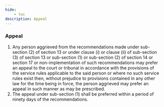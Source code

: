 ```yaml
---
hide:
    - toc
description: Appeal
---
```


### Appeal

1. Any person aggrieved from the recommendations made under sub-section (2) of section 13 or under clause (i) or clause (ii) of sub-section (3) of section 13 or sub-section (1) or sub-section (2) of section 14 or section 17 or non-implementation of such recommendations may prefer an appeal to the court or tribunal in accordance with the provisions of the service rules applicable to the said person or where no such service rules exist then, without prejudice to provisions contained in any other law for the time being in force, the person aggrieved may prefer an appeal in such manner as may be prescribed.
2. The appeal under sub-section (1) shall be preferred within a period of ninety days of the recommendations.
